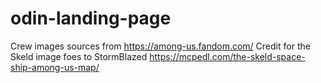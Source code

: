 # odin-landing-page
Crew images sources from https://among-us.fandom.com/
Credit for the Skeld image foes to StormBlazed https://mcpedl.com/the-skeld-space-ship-among-us-map/